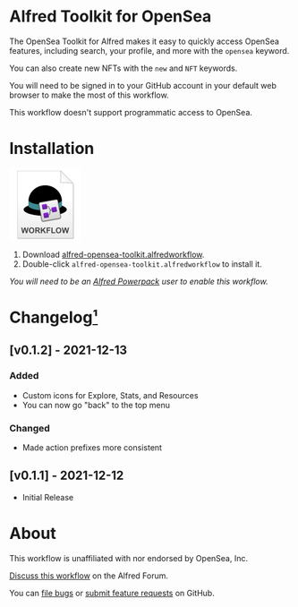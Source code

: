 # Alfred Toolkit for OpenSea

The OpenSea Toolkit for Alfred makes it easy to quickly access OpenSea features, including search, your profile, and more with the `opensea` keyword.

You can also create new NFTs with the `new` and `NFT` keywords.

You will need to be signed in to your GitHub account in your default web browser to make the most of this workflow.

This workflow doesn't support programmatic access to OpenSea.

# Installation

<a href="https://github.com/chrismessina/alfred-opensea-toolkit/releases/latest"><img src="./assets/icon-workflow.png" alt="Workflow File Icon" width="128" height="128"></a>

1. Download [alfred-opensea-toolkit.alfredworkflow](https://github.com/chrismessina/alfred-opensea-toolkit/releases/latest).
2. Double-click `alfred-opensea-toolkit.alfredworkflow` to install it.

_You will need to be an [Alfred Powerpack](https://www.alfredapp.com/powerpack/) user to enable this workflow._


# Changelog[¹](https://keepachangelog.com/)

## [v0.1.2] - 2021-12-13
### Added
* Custom icons for Explore, Stats, and Resources
* You can now go "back" to the top menu

### Changed
* Made action prefixes more consistent

## [v0.1.1] - 2021-12-12
- Initial Release


# About

This workflow is unaffiliated with nor endorsed by OpenSea, Inc.


[Discuss this workflow](https://www.alfredforum.com/topic/17683-workflow-alfred-toolkit-for-opensea/) on the Alfred Forum.

You can [file bugs](https://github.com/chrismessina/alfred-opensea-toolkit/issues/new) or [submit feature requests](https://github.com/chrismessina/alfred-opensea-toolkit/issues/new) on GitHub.
